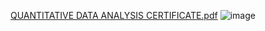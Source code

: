 [QUANTITATIVE DATA ANALYSIS CERTIFICATE.pdf](https://github.com/user-attachments/files/15530002/QUANTITATIVE.DATA.ANALYSIS.CERTIFICATE.pdf)
![image](https://github.com/biccoomondi/QUANTITATIVE-CERTIFICATE/assets/170850731/bd94c804-f8bb-4d41-bc94-dfe6ed452f31)
